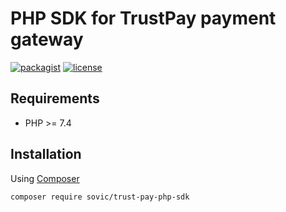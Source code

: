# PHP SDK for TrustPay payment gateway

[![packagist](https://img.shields.io/github/v/release/sovic/trust-pay-php-sdk?style=flat-square)]() [![license](https://img.shields.io/github/license/sovic/trust-pay-php-sdk?style=flat-square)]()

## Requirements

- PHP >= 7.4

## Installation

Using [Composer](https://getcomposer.org/doc/00-intro.md)

```bash
composer require sovic/trust-pay-php-sdk
```
